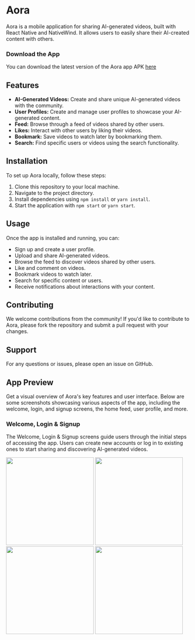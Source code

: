 # Aora
Aora is a mobile application for sharing AI-generated videos, built with React Native and NativeWind. It allows users to easily share their AI-created content with others.

### Download the App
You can download the latest version of the Aora app APK [here](https://expo.dev/accounts/basitkhan03/projects/Aora/builds/47d21b50-2c77-4710-9b04-19cb13250857)

## Features

* **AI-Generated Videos:** Create and share unique AI-generated videos with the community.
* **User Profiles:** Create and manage user profiles to showcase your AI-generated content.
* **Feed:** Browse through a feed of videos shared by other users.
* **Likes:** Interact with other users by liking their videos.
* **Bookmark:** Save videos to watch later by bookmarking them.
* **Search:** Find specific users or videos using the search functionality.

## Installation
To set up Aora locally, follow these steps:

1) Clone this repository to your local machine.
2) Navigate to the project directory.
3) Install dependencies using `npm install` or `yarn install`.
4) Start the application with `npm start` or `yarn start`.

## Usage
Once the app is installed and running, you can:

* Sign up and create a user profile.
* Upload and share AI-generated videos.
* Browse the feed to discover videos shared by other users.
* Like and comment on videos.
* Bookmark videos to watch later.
* Search for specific content or users.
* Receive notifications about interactions with your content.

## Contributing
We welcome contributions from the community! If you'd like to contribute to Aora, please fork the repository and submit a pull request with your changes.

## Support
For any questions or issues, please open an issue on GitHub.

## App Preview
Get a visual overview of Aora's key features and user interface. Below are some screenshots showcasing various aspects of the app, including the welcome, login, and signup screens, the home feed, user profile, and more.

### Welcome, Login & Signup
The Welcome, Login & Signup screens guide users through the initial steps of accessing the app. Users can create new accounts or log in to existing ones to start sharing and discovering AI-generated videos.

<img src="https://github.com/user-attachments/assets/fc0bc2de-2d24-46db-9a6a-a9382562ea98" width="240" />
<img src="https://github.com/user-attachments/assets/59bd53d3-17fa-4bf3-9a64-9e460e144730" width="240" />
<img src="https://github.com/user-attachments/assets/52d3c6c8-a569-4552-9de3-a86561d9e4b5" width="240" />
<img src="https://github.com/user-attachments/assets/e4f33ede-31af-49c3-af77-890a7e829eec" width="240" />



